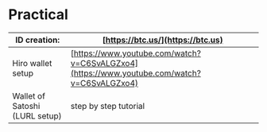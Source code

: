 # Practical

| ID creation:                   | [https://btc.us/](https://btc.us)                                                          |
| ------------------------------ | ------------------------------------------------------------------------------------------ |
| Hiro wallet setup              | [https://www.youtube.com/watch?v=C6SvALGZxo4](https://www.youtube.com/watch?v=C6SvALGZxo4) |
| Wallet of Satoshi (LURL setup) | step by step tutorial                                                                      |
